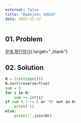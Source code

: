 ```yaml
---
external: false
title: "Baekjoon 10610"
date: 2022-12-17
---
```


## 01. Problem

[문제 확인하기](https://www.acmicpc.net/problem/10610){:target="_blank"}

## 02. Solution

```Python
N = list(input())
N.sort(reverse=True)
sum = 0
for i in N:
    sum += int(i)
if sum % 3 != 0 or "0" not in N:
    print(-1)
else:
    print(''.join(N))
```
